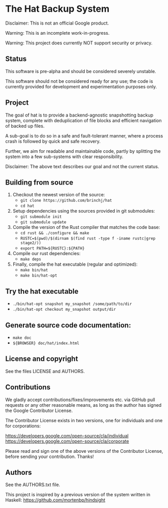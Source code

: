 # The Hat Backup System


Disclaimer: This is not an official Google product.

Warning: This is an incomplete work-in-progress.

Warning: This project does currently NOT support security or privacy.


## Status
This software is pre-alpha and should be considered severely unstable.

This software should not be considered ready for any use; the code is currently
provided for development and experimentation purposes only.


## Project
The goal of hat is to provide a backend-agnostic snapshotting backup system,
complete with deduplication of file blocks and efficient navigation of backed up
files.

A sub-goal is to do so in a safe and fault-tolerant manner, where a process
crash is followed by quick and safe recovery.

Further, we aim for readable and maintainable code, partly by splitting the
system into a few sub-systems with clear responsibility.


Disclaimer: The above text describes our goal and not the current status.


## Building from source
1. Checkout the newest version of the source:
   * `git clone https://github.com/brinchj/hat`
   * `cd hat`
2. Setup dependencies using the sources provided in git submodules:
   * `git submodule init`
   * `git submodule update`
3. Compile the version of the Rust compiler that matches the code base:
   * `cd rust && ./configure && make`
   * `RUSTC=$(pwd)/$(dirnam $(find rust -type f -iname rustc|grep stage2/))`
   * `export PATH=${RUSTC}:${PATH}`
4. Compile our rust dependencies:
   * `make deps`
5. Finally, compile the hat executable (regular and optimized):
   * `make bin/hat`
   * `make bin/hat-opt`

## Try the hat executable
   * `./bin/hat-opt snapshot my_snapshot /some/path/to/dir`
   * `./bin/hat-opt checkout my_snapshot output/dir`

## Generate source code documentation:
   * `make doc`
   * `${BROWSER} doc/hat/index.html`


## License and copyright
See the files LICENSE and AUTHORS.


## Contributions
We gladly accept contributions/fixes/improvements etc. via GitHub pull requests
or any other reasonable means, as long as the author has signed the Google
Contributor License.

The Contributor License exists in two versions, one for individuals and one for
corporations:

https://developers.google.com/open-source/cla/individual
https://developers.google.com/open-source/cla/corporate


Please read and sign one of the above versions of the Contributor License,
before sending your contribution. Thanks!


## Authors
See the AUTHORS.txt file.

This project is inspired by a previous version of the system written in Haskell:
https://github.com/mortenbp/hindsight
